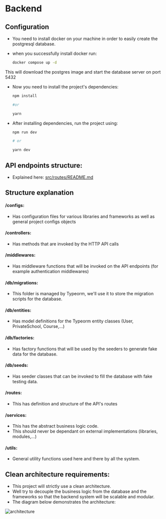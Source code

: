 # Backend

## Configuration

- You need to install docker on your machine in order to easily create the postgresql database.

- when you successfully install docker run:
  
  ```bash
  docker compose up -d
  ```

This will download the postgres image and start the database server on port 5432

- Now you need to install the project's dependencies:
  
  ```bash
  npm install
  
  #or
  
  yarn
  ```

- After installing dependencies, run the project using:
  
  ```bash
  npm run dev
  
  # or
  
  yarn dev
  ```

## API endpoints structure:

- Explained here: [src/routes/README.md](https://github.com/Online-directory-for-Private-Schools/backend/blob/main/src/routes/README.md)

## Structure explanation

#### /configs:

- Has configuration files for various libraries and frameworks as well as general project configs objects

#### /controllers:

- Has methods that are invoked by the HTTP API calls

#### /middlewares:

- Has middleware functions that will be invoked on the API endpoints (for example authentication middlewares)

#### /db/migrations:

- This folder is managed by Typeorm, we'll use it to store the migration scripts for the database.

#### /db/entities:

- Has model definitions for the Typeorm entity classes (User, PrivateSchool, Course,...)

#### /db/factories:

- Has factory functions that will be used by the seeders to generate fake data for the database.

#### /db/seeds:

- Has seeder classes that can be invoked to fill the database with fake testing data.

#### /routes:

- This has definition and structure of the API's routes

#### /services:

- This has the abstract business logic code.
- This should never be dependant on external implementations (libraries, modules,...)

#### /utils:

- General utility functions used here and there by all the system.

## Clean architecture requirements:

- This project will strictly use a clean architecture.
- Well try to decouple the business logic from the database and the frameworks so that the backend system will be scalable and modular.
- The diagram below demonstrates the architecture:

![architecture](https://cdn.discordapp.com/attachments/975876776318361681/1095517674265661490/Untitled_Diagram.jpg)
